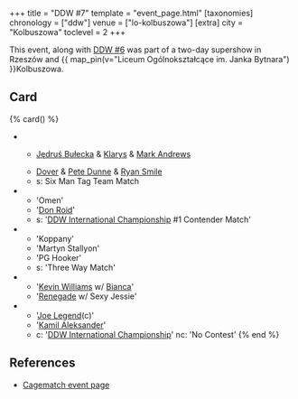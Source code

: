 +++
title = "DDW #7"
template = "event_page.html"
[taxonomies]
chronology = ["ddw"]
venue = ["lo-kolbuszowa"]
[extra]
city = "Kolbuszowa"
toclevel = 2
+++

This event, along with [DDW #6](@/e/ddw/2012-03-09-ddw-6.md) was part of a two-day supershow in Rzeszów and {{ map_pin(v="Liceum Ogólnokształcące im. Janka Bytnara") }}Kolbuszowa.

## Card

{% card() %}
- - >
    [Jędruś Bułecka](@/w/jedrus-bulecka.md) &
    [Klarys](@/w/klarys.md) &
    [Mark Andrews](@/w/mark-andrews.md)
  - >
    [Dover](@/w/dover.md) &
    [Pete Dunne](@/w/pete-dunne.md) &
    [Ryan Smile](@/w/ryan-smile.md)
  - s: Six Man Tag Team Match
- - 'Omen'
  - '[Don Roid](@/w/don-roid.md)'
  - s: '[DDW International Championship](@/c/ddw-international-championship.md) #1 Contender Match'
- - 'Koppany'
  - 'Martyn Stallyon'
  - 'PG Hooker'
  - s: 'Three Way Match'
- - '[Kevin Williams](@/w/kevin-williams.md) w/ [Bianca](@/w/bianca.md)'
  - '[Renegade](@/w/renegade.md) w/ Sexy Jessie'
- - '[Joe Legend](@/w/joe-legend.md)(c)'
  - '[Kamil Aleksander](@/w/kamil-aleksander.md)'
  - c: '[DDW International Championship](@/c/ddw-international-championship.md)'
    nc: 'No Contest'
{% end %}

## References

* [Cagematch event page](https://www.cagematch.net/?id=1&nr=76762)
